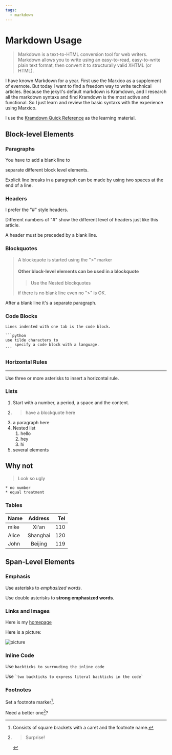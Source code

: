 ```yaml
---
tags:
  - markdown
---
```


# Markdown Usage

> Markdown is a text-to-HTML conversion tool for web writers. Markdown allows you to write using an easy-to-read, easy-to-write plain text format, then convert it to structurally valid XHTML (or HTML).

I have known Markdown for a year. First use the Marxico as a supplement of evernote. But today I want to find a freedom way to write technical articles. Because the jekyll's default markdown is Kramdown, and I research all the markdown syntaxs and find Kramdown is the most active and functional. So I just learn and review the basic syntaxs with the experience using Marxico.

I use the [Kramdown Quick Reference] as the learning material.

[kramdown quick reference]: http://kramdown.gettalong.org/quickref.html

## Block-level Elements

### Paragraphs

You have to add a blank line to

separate different block level elements.

Explicit line breaks in a paragraph can be
made by using two spaces at the end of a line.

### Headers

I prefer the "#" style headers.

Different numbers of "#" show the different level of headers just like this article.

A header must be preceded by a blank line.

### Blockquotes

> A blockquote is started using the ">" marker
>
> #### Other block-level elements can be used in a blockquote
>
> > Use the Nested blockquotes
>
> if there is no blank line
> even no ">" is OK.

After a blank line it's a separate paragraph.

### Code Blocks

    Lines indented with one tab is the code block.

    ```python
    use tilde characters to
        specify a code block with a language.
    ```

### Horizontal Rules

---

Use three or more asterisks to insert a horizontal rule.

### Lists

1. Start with a number, a period, a space and the content.
2. > have a blockquote here
3. a paragraph
   here
4. Nested list
   1. hello
   2. hey
   3. hi
5. several elements

## Why not

> Look so ugly

    * no number
    * equal treatment

### Tables

| Name  | Address  | Tel |
| :---- | :------: | --: |
| mike  |  Xi'an   | 110 |
| Alice | Shanghai | 120 |
| John  | Beijing  | 119 |

## Span-Level Elements

### Emphasis

Use asterisks to _emphasized words_.

Use double asterisks to **strong emphasized words**.

### Links and Images

Here is my [homepage]

[homepage]: http://anyinlover.github.io

Here is a picture:

![picture](../../assets/image/flower.jpg)

### Inline Code

Use `backticks to surrouding the inline code`

Use `` `two backticks to express literal backticks in the code` ``

### Footnotes

Set a footnote marker[^1].

[^1]: Consists of square brackets with a caret and the footnote name.

Need a better one[^2]?

[^2]: > Surprise!
